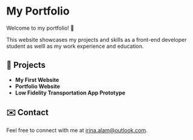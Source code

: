 # My Portfolio

Welcome to my portfolio! 💌  

This website showcases my projects and skills as a front-end developer student as welll as my work experience and education.

## 📂 Projects
- **My First Website**
- **Portfolio Website**
- **Low Fidelity Transportation App Prototype**  

## ✉️ Contact  
Feel free to connect with me at irina.alam@outlook.com.  
